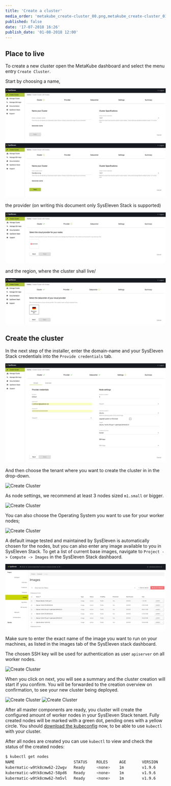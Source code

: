 ```yaml
---
title: 'Create a cluster'
media_order: 'metakube_create-cluster_00.png,metakube_create-cluster_01.png,metakube_create-cluster_02.png,metakube_create-cluster_03.png,metakube_create-cluster_06.png,metakube_create-cluster_08.png,metakube_create-cluster_09.png,metakube_create-cluster_10.png,metakube_create-cluster_07.png,metakube_create-cluster_05.png,metakube_create-cluster_06.png,metakube_create-cluster_11.png,metakube_create-cluster_12.png'
published: false
date: '17-07-2018 16:26'
publish_date: '01-08-2018 12:00'
---
```


## Place to live

To create a new cluster open the MetaKube dashboard and select the menu entry `Create Cluster`.

Start by choosing a name,

![Create Cluster](metakube_create-cluster_00.png)
![Create Cluster](metakube_create-cluster_01.png)

the provider \(on writing this document only SysEleven Stack is supported\)

![Create Cluster](metakube_create-cluster_02.png)

and the region, where the cluster shall live/

![Create Cluster](metakube_create-cluster_03.png)

## Create the cluster

In the next step of the installer, enter the domain-name and your SysEleven Stack credentials into the `Provide credentials` tab.

![Create Cluster](metakube_create-cluster_06.png)

And then choose the tenant where you want to create the cluster in in the drop-down.

![Create Cluster](metakube_create-cluster_07.png)

As node settings, we recommend at least 3 nodes sized `m1.small` or bigger.

![Create Cluster](metakube_create-cluster_08.png)

You can also choose the Operating System you want to use for your worker nodes;

![Create Cluster](metakube_create-cluster_09.png)

A default image tested and maintained by SysEleven is automatically chosen for the nodes, but you can also enter any image available
to you in SysEleven Stack. To get a list of current base images, navigate to `Project -> Compute -> Images` in the SysEleven Stack dashbaord.

![Create Cluster](metakube_create-cluster_05.png)

Make sure to enter the exact name of the image you want to run on your machines,
as listed in the images tab of the SysEleven stack dashboard.
  
The chosen SSH key will be used for authentication as user `apiserver` on all worker nodes.

![Create Cluster](metakube_create-cluster_10.png)

When you click on next, you will see a summary and the cluster creation will start if you confirm. You will be forwarded to the creation overview on confirmation, to see your new cluster being deployed.

![Create Cluster](metakube_create-cluster_11.png)
![Create Cluster](metakube_create-cluster_12.png)

After all master components are ready, you cluster will create the configured amount of worker nodes in your SysEleven Stack tenant.
Fully created nodes will be marked with a green dot, pending ones with a yellow circle. You should [download the kubeconfig](/metakube/download-kubeconfig.md) now,
to be able to use `kubectl` with your cluster.

After all nodes are created you can use `kubectl` to view and check the status of the created nodes:

```bash
$ kubectl get nodes
NAME                          STATUS    ROLES     AGE       VERSION
kubermatic-w9tk8cmw62-22wgv   Ready     <none>    1m        v1.9.6
kubermatic-w9tk8cmw62-58pd6   Ready     <none>    1m        v1.9.6
kubermatic-w9tk8cmw62-hm5vl   Ready     <none>    1m        v1.9.6
```